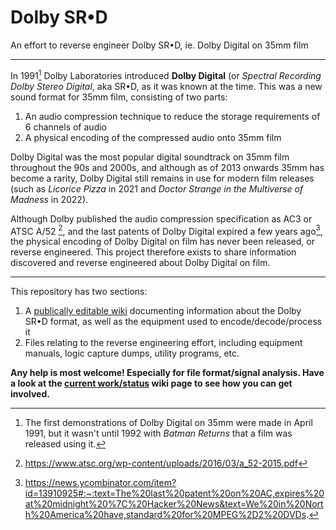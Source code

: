 # Dolby SR•D
An effort to reverse engineer Dolby SR•D, ie. Dolby Digital on 35mm film

---

In 1991[^1] Dolby Laboratories introduced **Dolby Digital** (or _Spectral Recording Dolby Stereo Digital_, aka SR•D, as it was known at the time. This was a new sound format for 35mm film, consisting of two parts:
1. An audio compression technique to reduce the storage requirements of 6 channels of audio
2. A physical encoding of the compressed audio onto 35mm film

Dolby Digital was the most popular digital soundtrack on 35mm film throughout the 90s and 2000s, and although as of 2013 onwards 35mm has become a rarity, Dolby Digital still remains in use for modern film releases (such as _Licorice Pizza_ in 2021 and _Doctor Strange in the Multiverse of Madness_ in 2022).

Although Dolby published the audio compression specification as AC3 or ATSC A/52 [^2], and the last patents of Dolby Digital expired a few years ago[^3], the physical encoding of Dolby Digital on film has never been released, or reverse engineered. This project therefore exists to share information discovered and reverse engineered about Dolby Digital on film.

---

This repository has two sections:
1. A [publically editable wiki](https://github.com/davidferguson/dolby-srd/wiki) documenting information about the Dolby SR•D format, as well as the equipment used to encode/decode/process it
2. Files relating to the reverse engineering effort, including equipment manuals, logic capture dumps, utility programs, etc.

**Any help is most welcome! Especially for file format/signal analysis. Have a look at the [current work/status](https://github.com/davidferguson/dolby-srd/wiki/Current-Work-Status) wiki page to see how you can get involved.**

[^1]: The first demonstrations of Dolby Digital on 35mm were made in April 1991, but it wasn't until 1992 with _Batman Returns_ that a film was released using it.
[^2]: https://www.atsc.org/wp-content/uploads/2016/03/a_52-2015.pdf
[^3]: https://news.ycombinator.com/item?id=13910925#:~:text=The%20last%20patent%20on%20AC,expires%20at%20midnight%20%7C%20Hacker%20News&text=We%20in%20North%20America%20have,standard%20for%20MPEG%2D2%20DVDs.
